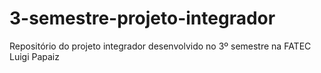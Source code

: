 # 3-semestre-projeto-integrador
Repositório do projeto integrador desenvolvido no 3º semestre na FATEC Luigi Papaiz
